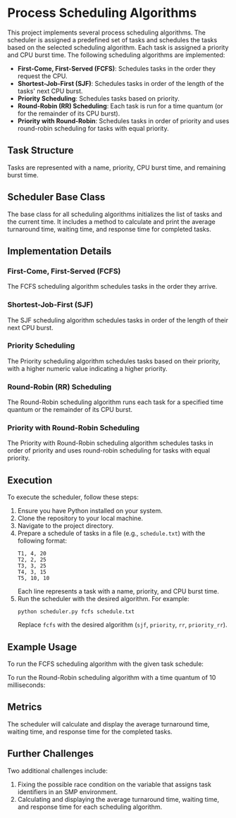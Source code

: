 # Process Scheduling Algorithms

This project implements several process scheduling algorithms. The scheduler is assigned a predefined set of tasks and schedules the tasks based on the selected scheduling algorithm. Each task is assigned a priority and CPU burst time. The following scheduling algorithms are implemented:

- **First-Come, First-Served (FCFS)**: Schedules tasks in the order they request the CPU.
- **Shortest-Job-First (SJF)**: Schedules tasks in order of the length of the tasks' next CPU burst.
- **Priority Scheduling**: Schedules tasks based on priority.
- **Round-Robin (RR) Scheduling**: Each task is run for a time quantum (or for the remainder of its CPU burst).
- **Priority with Round-Robin**: Schedules tasks in order of priority and uses round-robin scheduling for tasks with equal priority.

## Task Structure

Tasks are represented with a name, priority, CPU burst time, and remaining burst time.

## Scheduler Base Class

The base class for all scheduling algorithms initializes the list of tasks and the current time. It includes a method to calculate and print the average turnaround time, waiting time, and response time for completed tasks.

## Implementation Details

### First-Come, First-Served (FCFS)

The FCFS scheduling algorithm schedules tasks in the order they arrive.

### Shortest-Job-First (SJF)

The SJF scheduling algorithm schedules tasks in order of the length of their next CPU burst.

### Priority Scheduling

The Priority scheduling algorithm schedules tasks based on their priority, with a higher numeric value indicating a higher priority.

### Round-Robin (RR) Scheduling

The Round-Robin scheduling algorithm runs each task for a specified time quantum or the remainder of its CPU burst.

### Priority with Round-Robin Scheduling

The Priority with Round-Robin scheduling algorithm schedules tasks in order of priority and uses round-robin scheduling for tasks with equal priority.

## Execution

To execute the scheduler, follow these steps:

1. Ensure you have Python installed on your system.
2. Clone the repository to your local machine.
3. Navigate to the project directory.
4. Prepare a schedule of tasks in a file (e.g., `schedule.txt`) with the following format:
    ```
    T1, 4, 20
    T2, 2, 25
    T3, 3, 25
    T4, 3, 15
    T5, 10, 10
    ```
    Each line represents a task with a name, priority, and CPU burst time.
5. Run the scheduler with the desired algorithm. For example:
    ```
    python scheduler.py fcfs schedule.txt
    ```
    Replace `fcfs` with the desired algorithm (`sjf`, `priority`, `rr`, `priority_rr`).

## Example Usage

To run the FCFS scheduling algorithm with the given task schedule:

To run the Round-Robin scheduling algorithm with a time quantum of 10 milliseconds:

## Metrics

The scheduler will calculate and display the average turnaround time, waiting time, and response time for the completed tasks.

## Further Challenges

Two additional challenges include:
1. Fixing the possible race condition on the variable that assigns task identifiers in an SMP environment.
2. Calculating and displaying the average turnaround time, waiting time, and response time for each scheduling algorithm.
